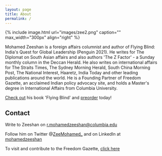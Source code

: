 ```yaml
---
layout: page
title: About
permalink: /
---
```


{% include image.html url="images/zee2.png" caption="" max_width="300px" align="right" %}

Mohamed Zeeshan is a foreign affairs columnist and author of Flying Blind: India's Quest for Global Leadership (Penguin 2021). He writes for The Diplomat on South Asian affairs and also authors 'The Z Factor' - a Sunday monthly column in the Deccan Herald. He also writes on international affairs for The Straits Times, The Sydney Morning Herald, South China Morning Post, The National Interest, Haaretz, India Today and other leading publications around the world. He is a Founding Partner of Freedom Gazette, an acclaimed Indian policy advocacy site, and holds a Master's degree in International Affairs from Columbia University.

[Check out] his book 'Flying Blind' and [preorder] today!

## Contact

Write to Zeeshan on [r.mohamedzeeshan@columbia.edu]

Follow him on Twitter @[ZeeMohamed_] and on LinkedIn at [mohamedzeeshan]

To visit and contribute to the Freedom Gazette, [click here]

[Check out]: https://penguin.co.in/book/flying-blind/
[preorder]: https://linktr.ee/FlyingBlind
[r.mohamedzeeshan@columbia.edu]: mailto:r.mohamedzeeshan@columbia.edu
[mohamedzeeshan]: https://www.linkedin.com/in/mohamedzeeshan/
[ZeeMohamed_]: https://twitter.com/ZeeMohamed_
[click here]: http://www.freedomgazette.in/




